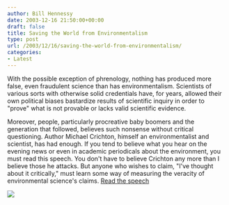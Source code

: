 ```yaml
---
author: Bill Hennessy
date: 2003-12-16 21:50:00+00:00
draft: false
title: Saving the World from Environmentalism
type: post
url: /2003/12/16/saving-the-world-from-environmentalism/
categories:
- Latest
---
```


With the possible exception of phrenology, nothing has produced more false, even fraudulent science than has environmentalism. Scientists of various sorts with otherwise solid credentials have, for years, allowed their own political biases bastardize results of scientific inquiry in order to "prove" what is not provable or lacks valid scientific evidence.

Moreover, people, particularly procreative baby boomers and the generation that followed, believes such nonsense without critical questioning. Author Michael Crichton, himself an environmentalist and scientist, has had enough. If you tend to believe what you hear on the evening news or even in academic periodicals about the environment, you must read this speech. You don't have to believe Crichton any more than I believe those he attacks. But anyone who wishes to claim, "I've thought about it critically," must learn some way of measuring the veracity of environmental science's claims. [Read the speech](https://www.crichton-official.com/speeches/speeches_quote05.html)

![](https://blog.billhennessy.com/aggbug.aspx?PostID=823)


